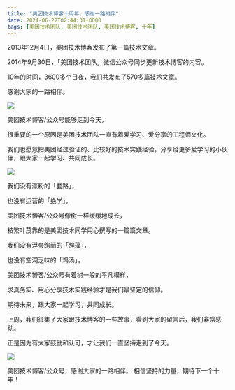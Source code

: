 ```yaml
---
title: "美团技术博客十周年，感谢一路相伴"
date: 2024-06-22T02:44:31+0000
tags: [美团技术团队, 美团技术团队, 美团技术博客, 十年]
---
```


2013年12月4日，美团技术博客发布了第一篇技术文章。


2014年9月30日，「美团技术团队」微信公众号同步更新技术博客的内容。



10年的时间，3600多个日夜，我们共发布了570多篇技术文章。



感谢大家的一路相伴。



![](https://p0.meituan.net/travelcube/3023700b9b216bfa85558cc0ede9fc13952202.jpg)



美团技术博客/公众号能够走到今天，



很重要的一个原因是美团技术团队一直有着爱学习、爱分享的工程师文化。



我们也愿意把美团经过验证的、比较好的技术实践经验，分享给更多爱学习的小伙伴，跟大家一起学习、共同成长。



![](https://p0.meituan.net/travelcube/b581ead18bb5aed8e88fbf8724ca64a8885145.png)



我们没有涨粉的「套路」，



也没有运营的「绝学」，



美团技术博客/公众号像树一样缓缓地成长，



枝繁叶茂靠的是美团技术同学用心撰写的一篇篇文章。



我们没有浮夸绚丽的「辞藻」，



也没有空洞乏味的「鸡汤」，



美团技术博客/公众号有着树一般的平凡模样，



求真务实、用心分享技术实践经验才是我们最坚定的信仰。



期待未来，跟大家一起学习，共同成长。



上周，我们征集了大家跟技术博客的一些故事，看到大家的留言后，我们非常感动。



正是因为有大家鼓励和认可，才让我们一直坚持走到了今天。



![](https://p0.meituan.net/travelcube/31fb863e66cbaa41f1c12831cd65d616576367.png)



美团技术博客/公众号，感谢大家的一路相伴。 相信坚持的力量，期待下一个十年！





